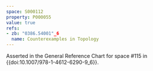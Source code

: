 ```yaml
---
space: S000112
property: P000055
value: true
refs:
- zb: "0386.54001"_6
  name: Counterexamples in Topology
---
```


Asserted in the General Reference Chart for space #115 in
{{doi:10.1007/978-1-4612-6290-9_6}}.
